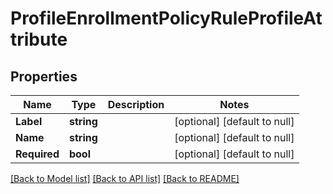 # ProfileEnrollmentPolicyRuleProfileAttribute

## Properties
Name | Type | Description | Notes
------------ | ------------- | ------------- | -------------
**Label** | **string** |  | [optional] [default to null]
**Name** | **string** |  | [optional] [default to null]
**Required** | **bool** |  | [optional] [default to null]

[[Back to Model list]](../README.md#documentation-for-models) [[Back to API list]](../README.md#documentation-for-api-endpoints) [[Back to README]](../README.md)


